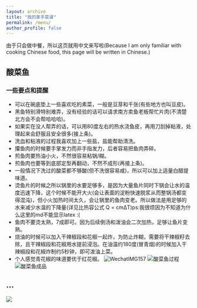 ```yaml
---
layout: archive
title: "我的拿手菜谱"
permalink: /menu/
author_profile: false
---
```

由于只会做中餐，所以这页就用中文来写啦(Because I am only familiar with cooking Chinese food, this page will be written in Chinese.)
## 酸菜鱼
### 一些要点和提醒
- 可以在碗底垫上一些喜欢吃的素菜，一般是豆芽和千张(有些地方也叫豆皮)。
- 黑鱼特别滑特别难弄，没有经验的话可以请求南方卖鱼老板帮忙片肉(不清楚北方会不会帮哈哈哈)。
- 如果实在没人帮弄的话，可以用80度左右的热水浇鱼皮，再用刀刮掉粘液，处理起来会舒服且安全很多(接上条)。
- 洗血和粘液的过程我喜欢加上一些盐，盐能帮助清洗。
- 攥鱼肉的时候要手掌发力而非手指发力，后者容易把鱼肉弄碎。
- 煎鱼肉要热油小火，不然很容易粘锅/糊。
- 煎鱼肉也要等到底部定型再翻动，不然不成形(再接上条)。
- 一般情况下洗过的酸菜都不够酸(但不洗很容易咸)，所以可以加上适量白醋提味道。
- 烫鱼片的时候之所以锅里的水要足够多，是因为大量鱼片同时下锅会让水的温度迅速下降，这个时候不能开大火(会让表面的淀粉快速脱浆从而整锅汤都变得混沌)，但小火加热时间太久，会让锅里的鱼肉变老。所以做法是用足够的水来减少水温的下降量(详见比热容公式 Q = cmΔT)ps:我很烦因为不知道为什么这里的md不能显示latex :(
- 鱼肉不要烫太熟，7成即可。因为后续倒汤和泼油会二次加热，足够让鱼片变熟。
- 烧油的时候可以加入干辣椒段和花椒一起炸，为防止炸糊，需要将干辣椒籽去除，且干辣椒段和花椒用水提前浸泡。在油温约180度(冒青烟)的时候加入干辣椒段和花椒炸制约5秒钟，即可泼油上菜。
- 个人感觉青花椒的味道要优于红花椒。
![WechatIMG157](https://github.com/user-attachments/assets/91b4a237-a537-45c4-805c-57719ebcba07)
![酸菜鱼过程](https://github.com/user-attachments/assets/1b214892-7b17-4f3c-ab43-99b765607e82)
![酸菜鱼成品](https://github.com/user-attachments/assets/9a6c2d5c-a49b-4ac8-9d77-78b0b797d444)

## ...


<img src="https://user-images.githubusercontent.com/543384/192227995-fdb3a693-2f68-4dc4-b9bd-06053066322f.png">

